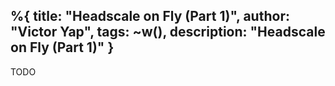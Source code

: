 %{
  title: "Headscale on Fly (Part 1)",
  author: "Victor Yap",
  tags: ~w(),
  description: "Headscale on Fly (Part 1)"
}
---

TODO

